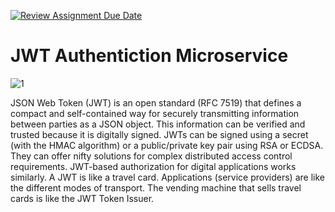 [![Review Assignment Due Date](https://classroom.github.com/assets/deadline-readme-button-24ddc0f5d75046c5622901739e7c5dd533143b0c8e959d652212380cedb1ea36.svg)](https://classroom.github.com/a/q1h6KHFe)

# JWT Authentiction Microservice 

![1](https://user-images.githubusercontent.com/77115883/236470380-46737303-7ed4-4eeb-aea4-417b1a8ecb5c.jpg)


JSON Web Token (JWT) is an open standard (RFC 7519) that defines a compact and self-contained way for securely transmitting information between parties as a JSON object. This information can be verified and trusted because it is digitally signed. JWTs can be signed using a secret (with the HMAC algorithm) or a public/private key pair using RSA or ECDSA. They can offer nifty solutions for complex distributed access control requirements. JWT-based authorization for digital applications works similarly. A JWT is like a travel card. Applications (service providers) are like the different modes of transport. The vending machine that sells travel cards is like the JWT Token Issuer.

